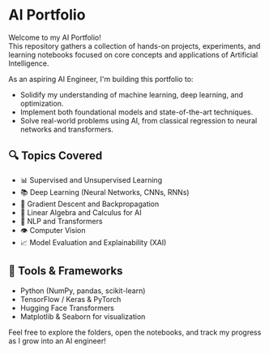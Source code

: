 # AI Portfolio

Welcome to my AI Portfolio!  
This repository gathers a collection of hands-on projects, experiments, and learning notebooks focused on core concepts and applications of Artificial Intelligence.

As an aspiring AI Engineer, I'm building this portfolio to:

- Solidify my understanding of machine learning, deep learning, and optimization.
- Implement both foundational models and state-of-the-art techniques.
- Solve real-world problems using AI, from classical regression to neural networks and transformers.

## 🔍 Topics Covered

- 📊 Supervised and Unsupervised Learning
- 📚 Deep Learning (Neural Networks, CNNs, RNNs)
- 🧠 Gradient Descent and Backpropagation
- 🧮 Linear Algebra and Calculus for AI
- 🧾 NLP and Transformers
- 👁️ Computer Vision
- 📈 Model Evaluation and Explainability (XAI)

## 🚀 Tools & Frameworks

- Python (NumPy, pandas, scikit-learn)
- TensorFlow / Keras & PyTorch
- Hugging Face Transformers
- Matplotlib & Seaborn for visualization

Feel free to explore the folders, open the notebooks, and track my progress as I grow into an AI engineer!

